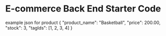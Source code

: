 # E-commerce Back End Starter Code

example json for product
{
      "product_name": "Basketball",
      "price": 200.00,
      "stock": 3,
      "tagIds": [1, 2, 3, 4]
    }